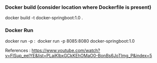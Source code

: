 
### **Docker build (consider location where Dockerfile is present)**

docker build -t docker-springboot:1.0 .

### **Docker Run**
docker run -p <machine port>:<docker image port> <image name:tag>
docker run -p 8085:8080 docker-springboot:1.0

References : https://www.youtube.com/watch?v=FlSup_eelYE&list=PLaiKlbxGCkKEhOMaO0-BonBs6JoTlmg_P&index=5




